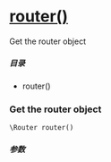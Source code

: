 [router()](http://twinh.github.com/widget/api/router)
=====================================================

Get the router object

##### 目录
* router()

### Get the router object
```php
\Router router()
```

##### 参数

